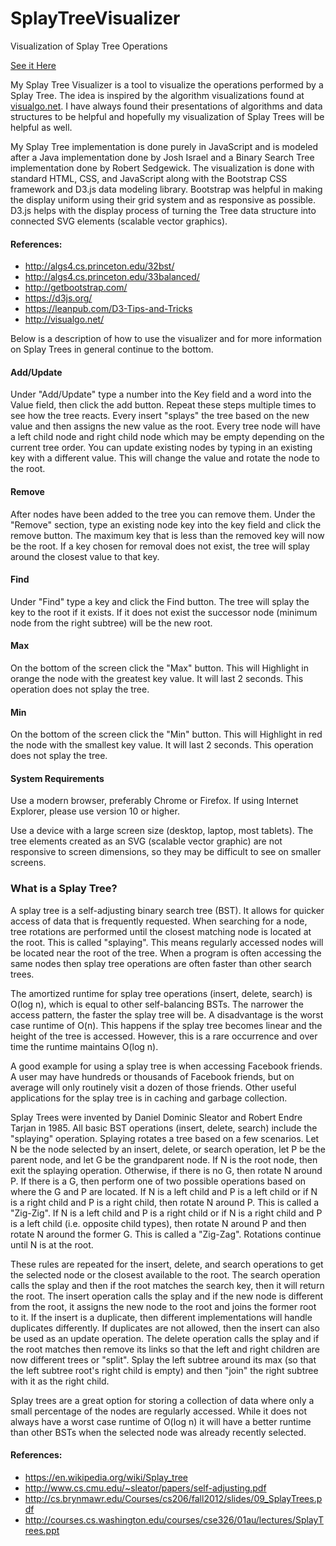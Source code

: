 # SplayTreeVisualizer
Visualization of Splay Tree Operations

<p><a href="http://slmoore.github.io/SplayTreeVisualizer/">See it Here</a></p>

<p>My Splay Tree Visualizer is a tool to visualize the operations performed by a Splay Tree.  The idea is inspired by the algorithm visualizations found at <a href="http://visualgo.net/" target="_blank">visualgo.net</a>.  I have always found their presentations of algorithms and data structures to be helpful and hopefully my visualization of Splay Trees will be helpful as well.</p>

  <p>My Splay Tree implementation is done purely in JavaScript and is modeled after a Java implementation done by Josh Israel and a Binary Search Tree implementation done by Robert Sedgewick.  The visualization is done with standard HTML, CSS, and JavaScript along with the Bootstrap CSS framework and D3.js data modeling library.  Bootstrap was helpful in making the display uniform using their grid system and as responsive as possible.  D3.js helps with the display process of turning the Tree data structure into connected SVG elements (scalable vector graphics).</p>

  <h4>References:</h4>
  <ul>
  <li><a href="http://algs4.cs.princeton.edu/32bst/" target="_blank">http://algs4.cs.princeton.edu/32bst/</a></li>
  <li><a href="http://algs4.cs.princeton.edu/33balanced/" target="_blank">http://algs4.cs.princeton.edu/33balanced/</a></li>
  <li><a href="http://getbootstrap.com/" target="_blank">http://getbootstrap.com/</a></li>
  <li><a href="https://d3js.org/" target="_blank">https://d3js.org/</a></li>
  <li><a href="https://leanpub.com/D3-Tips-and-Tricks" target="_blank">https://leanpub.com/D3-Tips-and-Tricks</a></li>
  <li><a href="http://visualgo.net/" target="_blank">http://visualgo.net/</a></li>
  </ul>

  <p>Below is a description of how to use the visualizer and for more information on Splay Trees in general continue to the bottom.</p>

  <h4>Add/Update</h4>

  <p>Under "Add/Update" type a number into the Key field and a word into the Value field, then click the add button.  Repeat these steps multiple times to see how the tree reacts.  Every insert "splays" the tree based on the new value and then assigns the new value as the root.  Every tree node will have a left child node and right child node which may be empty depending on the current tree order.  You can update existing nodes by typing in an existing key with a different value.  This will change the value and rotate the node to the root.</p>

  <h4>Remove</h4>

  <p>After nodes have been added to the tree you can remove them.  Under the "Remove" section, type an existing node key into the key field and click the remove button.  The maximum key that is less than the removed key will now be the root.  If a key chosen for removal does not exist, the tree will splay around the closest value to that key.</p>

  <h4>Find</h4>

  <p>Under "Find" type a key and click the Find button.  The tree will splay the key to the root if it exists.  If it does not exist the successor node (minimum node from the right subtree) will be the new root.</p>

  <h4>Max</h4>

  <p>On the bottom of the screen click the "Max" button.  This will Highlight in orange the node with the greatest key value.  It will last 2 seconds.  This operation does not splay the tree.</p>

  <h4>Min</h4>

  <p>On the bottom of the screen click the "Min" button.  This will Highlight in red the node with the smallest key value.  It will last 2 seconds.  This operation does not splay the tree.</p>

  <h4>System Requirements</h4>

  <p>Use a modern browser, preferably Chrome or Firefox.  If using Internet Explorer, please use version 10 or higher.</p>

  <p>Use a device with a large screen size (desktop, laptop, most tablets).  The tree elements created as an SVG (scalable vector graphic) are not responsive to screen dimensions, so they may be difficult to see on smaller screens.</p>
  
  <h3 id="info-title-what">What is a Splay Tree?</h3>

  <p>
  A splay tree is a self-adjusting binary search tree (BST).  It allows for quicker access of data that is frequently requested.  When searching for a node, tree rotations are performed until the closest matching node is located at the root.  This is called "splaying".  This means regularly accessed nodes will be located near the root of the tree.  When a program is often accessing the same nodes then splay tree operations are often faster than other search trees.
  </p>

  <p>
  The amortized runtime for splay tree operations (insert, delete, search) is O(log n), which is equal to other self-balancing BSTs.  The narrower the access pattern, the faster the splay tree will be.  A disadvantage is the worst case runtime of O(n).  This happens if the splay tree becomes linear and the height of the tree is accessed.  However, this is a rare occurrence and over time the runtime maintains O(log n).
  </p>

  <p>
  A good example for using a splay tree is when accessing Facebook friends.  A user may have hundreds or thousands of Facebook friends, but on average will only routinely visit a dozen of those friends.  Other useful applications for the splay tree is in caching and garbage collection.
  </p>

  <p>
  Splay Trees were invented by Daniel Dominic Sleator and Robert Endre Tarjan in 1985.  All basic BST operations (insert, delete, search) include the "splaying" operation.  Splaying rotates a tree based on a few scenarios.  Let N be the node selected by an insert, delete, or search operation, let P be the parent node, and let G be the grandparent node.  If N is the root node, then exit the splaying operation.  Otherwise, if there is no G, then rotate N around P.  If there is a G, then perform one of two possible operations based on where the G and P are located.  If N is a left child and P is a left child or if N is a right child and P is a right child, then rotate N around P.  This is called a "Zig-Zig".  If N is a left child and P is a right child or if N is a right child and P is a left child (i.e. opposite child types), then rotate N around P and then rotate N around the former G.  This is called a "Zig-Zag".  Rotations continue until N is at the root.
  </p>

  <p>
  These rules are repeated for the insert, delete, and search operations to get the selected node or the closest available to the root.  The search operation calls the splay and then if the root matches the search key, then it will return the root.  The insert operation calls the splay and if the new node is different from the root, it assigns the new node to the root and joins the former root to it.  If the insert is a duplicate, then different implementations will handle duplicates differently.  If duplicates are not allowed, then the insert can also be used as an update operation.  The delete operation calls the splay and if the root matches then remove its links so that the left and right children are now different trees or "split".  Splay the left subtree around its max (so that the left subtree root's right child is empty) and then "join" the right subtree with it as the right child.
  </p>

  <p>
  Splay trees are a great option for storing a collection of data where only a small percentage of the nodes are regularly accessed.  While it does not always have a worst case runtime of O(log n) it will have a better runtime than other BSTs when the selected node was already recently selected.
  </p>

  <p>
    <h4>References:</h4>
    <ul>
      <li><a href="https://en.wikipedia.org/wiki/Splay_tree" target="_blank">https://en.wikipedia.org/wiki/Splay_tree</a></li>
      <li><a href="http://www.cs.cmu.edu/~sleator/papers/self-adjusting.pdf" target="_blank">http://www.cs.cmu.edu/~sleator/papers/self-adjusting.pdf</a></li>
      <li><a href="http://cs.brynmawr.edu/Courses/cs206/fall2012/slides/09_SplayTrees.pdf" target="_blank">http://cs.brynmawr.edu/Courses/cs206/fall2012/slides/09_SplayTrees.pdf</a></li>
      <li><a href="http://courses.cs.washington.edu/courses/cse326/01au/lectures/SplayTrees.ppt" target="_blank">http://courses.cs.washington.edu/courses/cse326/01au/lectures/SplayTrees.ppt</a></li>
    </ul>
  </p>
